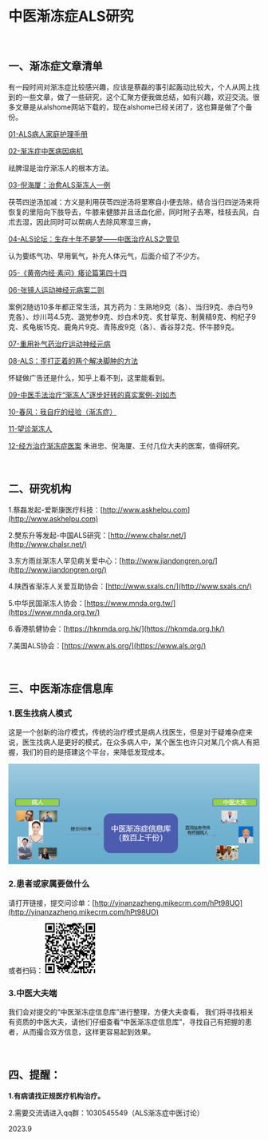# 中医渐冻症ALS研究

<br/>

## 一、渐冻症文章清单


有一段时间对渐冻症比较感兴趣，应该是蔡磊的事引起轰动比较大，个人从网上找到的一些文章，做了一些研究，这个汇聚方便我做总结，如有兴趣，欢迎交流。很多文章是从alshome网站下载的，现在alshome已经关闭了，这也算是做了个备份。

[01-ALS病人家庭护理手册](./渐冻症/01-ALS病人家庭护理手册.md)


[02-渐冻症中医病因病机](./渐冻症/02-渐冻症中医病因病机.md)

祛脾湿是治疗渐冻人的根本方法。

[03-倪海厦：治愈ALS渐冻人一例](./渐冻症/03-倪海厦：治愈ALS渐冻人一例.md)

茯苓四逆汤加减：方义是利用茯苓四逆汤将里寒自小便去除，结合当归四逆汤来将恢复的里阳向下肢导去，牛膝来健膝并且活血化瘀，同时附子去寒，桂枝去风，白朮去湿，因此同时可以帮病人去除风寒湿三痹，

[04-ALS论坛：生存十年不是梦——中医治疗ALS之管见](./渐冻症/04-ALS论坛：生存十年不是梦——中医治疗ALS之管见.md)

认为要练气功、早用氧气，补充人体元气，后面介绍了不少方。

[05-《黄帝内经·素问》痿论篇第四十四](./渐冻症/05-《黄帝内经·素问》痿论篇第四十四.md)

[06-张镜人运动神经元病案二则](./渐冻症/06-张镜人运动神经元病案二则.md)

案例2随访10多年都正常生活，其方药为：生熟地9克（各）、当归9克、赤白芍9克各）、炒川芎4.5克、潞党参9克、炒白术9克、炙甘草克、制黄精9克、枸杞子9克、炙龟板15克、鹿角片9克、青陈皮9克（各）、香谷芽2克、怀牛膝9克。

[07-重用补气药治疗运动神经元病](./渐冻症/07-重用补气药治疗运动神经元病.md)

[08-ALS：歪打正着的两个解决脚肿的方法](./渐冻症/08-ALS：歪打正着的两个解决脚肿的方法.md)

怀疑做广告还是什么，知乎上看不到，这里能看到。

[09-中医手法治疗“渐冻人”逐步好转的真实案例-刘如杰](./渐冻症/09-中医手法治疗“渐冻人”逐步好转的真实案例-刘如杰.md)

[10-春风：我自疗的经验（渐冻症）](./渐冻症/10-春风：我自疗的经验（渐冻症）.md)

[11-望诊渐冻人](./渐冻症/11-望诊渐冻人.md)

[12-经方治疗渐冻症医案](./渐冻症/12-经方治疗渐冻症医案.md)
朱进忠、倪海厦、王付几位大夫的医案，值得研究。

<br/>


## 二、研究机构  

1.蔡磊发起-爱斯康医疗科技：[http://www.askhelpu.com](http://www.askhelpu.com)

2.樊东升等发起-中国ALS研究：[http://www.chalsr.net/](http://www.chalsr.net/)

3.东方雨丝渐冻人罕见病关爱中心：[http://www.jiandongren.org/](http://www.jiandongren.org/)

4.陕西省渐冻人关爱互助协会：[http://www.sxals.cn/](http://www.sxals.cn/)

5.中华民国渐冻人协会：[https://www.mnda.org.tw/](https://www.mnda.org.tw/)

6.香港肌健协会：[https://hknmda.org.hk/](https://hknmda.org.hk/)

7.美国ALS协会：[https://www.als.org/](https://www.als.org/)   

<br/>


## 三、中医渐冻症信息库

### 1.医生找病人模式
这是一个创新的治疗模式，传统的治疗模式是病人找医生，但是对于疑难杂症来说，医生找病人是更好的模式，在众多病人中，某个医生也许只对某几个病人有把握，我们的目的是搭建这个平台，来降低发现成本。

![医生找病人模式图](/media/als-arc.png "医生找病人模式图")

### 2.患者或家属要做什么
请打开链接，提交问诊单：[http://yinanzazheng.mikecrm.com/hPt98UO](http://yinanzazheng.mikecrm.com/hPt98UO)

或者扫码：
<img src="/media/als-inquery.png" width="100px">

### 3.中医大夫端
我们会对提交的“中医渐冻症信息库”进行整理，方便大夫查看，
我们将寻找相关有资质的中医大夫，请他们仔细查看“中医渐冻症信息库”，寻找自己有把握的患者，从而撮合双方信息，这样更容易起到效果。

<br/>


## 四、提醒：

**1.有病请找正规医疗机构治疗。**   


2.需要交流请进入qq群：1030545549（ALS渐冻症中医讨论）

2023.9



